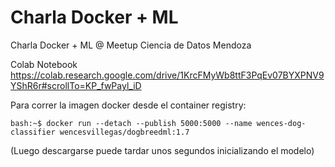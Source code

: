 # Charla Docker + ML
Charla Docker + ML @ Meetup Ciencia de Datos Mendoza

Colab Notebook https://colab.research.google.com/drive/1KrcFMyWb8ttF3PqEv07BYXPNV9YShR6r#scrollTo=KP_fwPayl_iD


Para correr la imagen docker desde el container registry:


```console
bash:~$ docker run --detach --publish 5000:5000 --name wences-dog-classifier wencesvillegas/dogbreedml:1.7 
```
(Luego descargarse puede tardar unos segundos inicializando el modelo)


